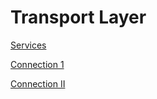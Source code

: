# Transport Layer

[Services](Transport%20Layer%20fc984b7ba098451f89f10aae05e07fe2/Services%20a9ed3706bfa84337a6acc233f9615285.md)

[Connection 1](Transport%20Layer%20fc984b7ba098451f89f10aae05e07fe2/Connection%201%202ef677c7accf4b4b9e7a15ae6aebc546.md)

[Connection II](Transport%20Layer%20fc984b7ba098451f89f10aae05e07fe2/Connection%20II%2055308767a7a34790892b3e6295000cf4.md)